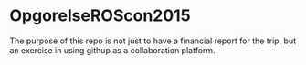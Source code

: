 # OpgorelseROScon2015
The purpose of this repo is not just to have a financial report for the trip, but an exercise in using githup as a collaboration platform.
